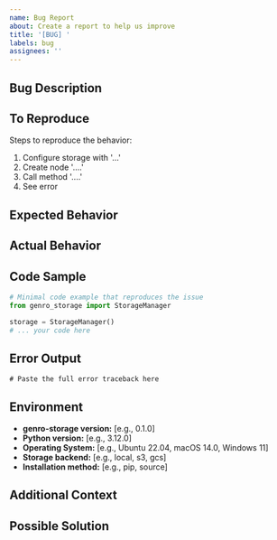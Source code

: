 ```yaml
---
name: Bug Report
about: Create a report to help us improve
title: '[BUG] '
labels: bug
assignees: ''
---
```


## Bug Description

<!-- A clear and concise description of what the bug is -->

## To Reproduce

Steps to reproduce the behavior:

1. Configure storage with '...'
2. Create node '....'
3. Call method '....'
4. See error

## Expected Behavior

<!-- A clear and concise description of what you expected to happen -->

## Actual Behavior

<!-- What actually happened -->

## Code Sample

```python
# Minimal code example that reproduces the issue
from genro_storage import StorageManager

storage = StorageManager()
# ... your code here
```

## Error Output

```
# Paste the full error traceback here
```

## Environment

- **genro-storage version:** [e.g., 0.1.0]
- **Python version:** [e.g., 3.12.0]
- **Operating System:** [e.g., Ubuntu 22.04, macOS 14.0, Windows 11]
- **Storage backend:** [e.g., local, s3, gcs]
- **Installation method:** [e.g., pip, source]

## Additional Context

<!-- Add any other context about the problem here -->

## Possible Solution

<!-- If you have suggestions on how to fix the bug -->
